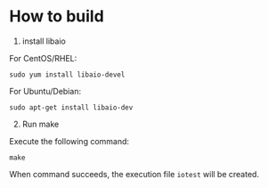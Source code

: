 # How to build

1. install libaio

For CentOS/RHEL:

    sudo yum install libaio-devel

For Ubuntu/Debian:

    sudo apt-get install libaio-dev

2. Run make

Execute the following command:

    make

When command succeeds, the execution file `iotest` will be created.
